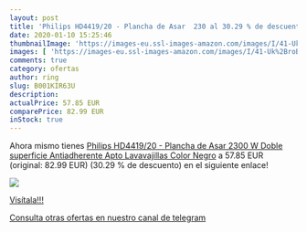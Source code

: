 ```yaml
---
layout: post
title: 'Philips HD4419/20 - Plancha de Asar  230 al 30.29 % de descuento'
date: 2020-01-10 15:25:46
thumbnailImage: 'https://images-eu.ssl-images-amazon.com/images/I/41-Uk%2BroBmL._SL200_.jpg'
images: [ 'https://images-eu.ssl-images-amazon.com/images/I/41-Uk%2BroBmL._SL200_.jpg' ]
comments: true
category: ofertas
author: ring
slug: B001KIR63U
description:
actualPrice: 57.85 EUR
comparePrice: 82.99 EUR
inStock: true
---
```


Ahora mismo tienes [Philips HD4419/20 - Plancha de Asar  2300 W  Doble superficie  Antiadherente  Apto Lavavajillas  Color Negro](https://www.amazon.com/dp/B001KIR63U/?tag=redken08-20) a 57.85 EUR (original: 82.99 EUR) (30.29 %  de descuento) en el siguiente enlace!

[![](https://images-eu.ssl-images-amazon.com/images/I/41-Uk%2BroBmL._SL200_.jpg)](https://www.amazon.com/dp/B001KIR63U/?tag=redken08-20)

[Visítala!!!](https://www.amazon.com/dp/B001KIR63U/?tag=redken08-20)

[Consulta otras ofertas en nuestro canal de telegram](https://t.me/s/ofertas25)
